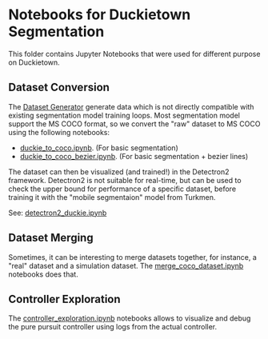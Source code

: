 # Notebooks for Duckietown Segmentation
This folder contains Jupyter Notebooks that were used for different purpose on Duckietown.

## Dataset Conversion
The [Dataset Generator](../dataset_generator/README.md) generate data which is not directly compatible with existing segmentation model training loops. Most segmentation model support the MS COCO format, so we convert the "raw" dataset to MS COCO using the following notebooks:

- [duckie_to_coco.ipynb](duckie_to_coco.ipynb). (For basic segmentation)
- [duckie_to_coco_bezier.ipynb](duckie_to_coco_bezier.ipynb). (For basic segmentation + bezier lines)

The dataset can then be visualized (and trained!) in the Detectron2 framework. Detectron2 is not suitable for real-time, but can be used to check the upper bound for performance of a specific dataset, before training it with the "mobile segmentaion" model from Turkmen.

See: [detectron2_duckie.ipynb](detectron2_duckie.ipynb)

## Dataset Merging
Sometimes, it can be interesting to merge datasets together, for instance, a "real" dataset and a simulation dataset. The [merge_coco_dataset.ipynb](merge_coco_dataset.ipynb) notebooks does that. 

## Controller Exploration
The [controller_exploration.ipynb](controller_exploration.ipynb) notebooks allows to visualize and debug the pure pursuit controller using logs from the actual controller. 

